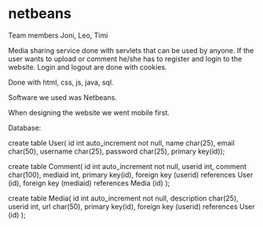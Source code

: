 # netbeans
Team members Joni, Leo, Timi

Media sharing service done with servlets that can be used by anyone.
If the user wants to upload or comment he/she has to register and login to the website.
Login and logout are done with cookies.

Done with html, css, js, java, sql.

Software we used was Netbeans.

When designing the website we went mobile first.

Database:

create table User(
id int auto_increment not null,
name char(25),
email char(50),
username char(25),
password char(25),
primary key(id));
 
create table Comment(
id int auto_increment not null,
userid int,
comment char(100),
mediaid int,
primary key(id),
foreign key (userid) references User (id),
foreign key (mediaid) references Media (id)
);
 
create table Media(
id int auto_increment not null,
description char(25),
userid int,
url char(50),
primary key(id),
foreign key (userid) references User (id)
);

